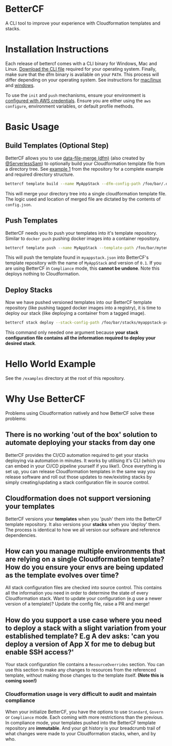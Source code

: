 # BetterCF

A CLI tool to improve your experience with Cloudformation templates and stacks.

# Installation Instructions

Each release of bettercf comes with a CLI binary for Windows, Mac and Linux. [Download the CLI file](https://github.com/ServerlessSam/bettercf/releases) required for your operating system. Finally, make sure that the dfm binary is available on your `PATH`. This process will differ depending on your operating system. See instructions for [mac/linux](https://stackoverflow.com/questions/14637979/how-to-permanently-set-path-on-linux-unix) and [windows](https://stackoverflow.com/questions/1618280/where-can-i-set-path-to-make-exe-on-windows).

To use the `init` and `push` mechanisms, ensure your environment is [configured with AWS credentials](https://boto3.amazonaws.com/v1/documentation/api/latest/guide/credentials.html). Ensure you are either using the `aws configure`, environment variables, or default profile methods.

# Basic Usage

## Build Templates (Optional Step)
BetterCF allows you to use [data-file-merge (dfm)](https://github.com/ServerlessSam/data-file-merge) (also created by [@ServerlessSam](https://github.com/ServerlessSam)) to optionally build your Cloudformation template file from a directory tree. See [example 1](https://github.com/ServerlessSam/bettercf/tree/main/examples) from the repository for a complete example and required directory structure.

```bash
bettercf template build --name MyAppStack --dfm-config-path /foo/bar/.dfm/config.json --dfm-root-path /foo/bar/mytemplates 
```
This will merge your directory tree into a single cloudformation template file. The logic used and location of merged file are dictated by the contents of `config.json`.

## Push Templates
BetterCF needs you to push your templates into it's template repository. Similar to `docker push` pushing docker images into a container repository.

```bash
bettercf template push --name MyAppStack --template-path /foo/bar/mytemplates/myappstack.json --template-version 0.1
```

This will push the template found in `myappstack.json` into BetterCF's template repository with the name of `MyAppStack` and version of `0.1`. If you are using BetterCF in `Compliance` mode, this **cannot be undone**. Note this deploys nothing to Cloudformation.

## Deploy Stacks
Now we have pushed versioned templates into our BetterCF template repository (like pushing tagged docker images into a registry), it is time to deploy our stack (like deploying a container from a tagged image).

```bash
bettercf stack deploy --stack-config-path /foo/bar/stacks/myappstack-production.json
```

This command only needed one argument because **your stack configuration file contains all the information required to deploy your desired stack**.
# Hello World Example

See the `/examples` directory at the root of this repository.

# Why Use BetterCF

Problems using Cloudformation natively and how BetterCF solve these problems:
## There is no working 'out of the box' solution to automate deploying your stacks from day one

BetterCF provides the CI/CD automation required to get your stacks deploying via automation in minutes. It works by utilising it's CLI (which you can embed in your CI/CD pipeline yourself if you like!). Once everything is set up, you can release Cloudformation templates in the same way you release software and roll out those updates to new/existing stacks by simply creating/updating a stack configuration file in source control.
  
## Cloudformation does not support versioning your templates

BetterCF versions your **templates** when you 'push' them into the BetterCF template repository. It also versions your **stacks** when you 'deploy' them. The process is identical to how we all version our software and reference dependencies.
  
## How can you manage multiple environments that are relying on a single Cloudformation template? How do you ensure your envs are being updated as the template evolves over time?

All stack configuration files are checked into source control. This contains all the information you need in order to determine the state of every Cloudformation stack. Want to update your configuration (e.g use a newer version of a template)? Update the config file, raise a PR and merge!
  
## How do you support a use case where you need to deploy a stack with a slight variation from your established template? E.g A dev asks: 'can you deploy a version of App X for me to debug but enable SSH access?'

Your stack configuration file contains a `ResourceOverrides` section. You can use this section to make any changes to resources from the referenced template, without making those changes to the template itself. **(Note this is coming soon!)**
  
### Cloudformation usage is very difficult to audit and maintain compliance

When your initialize BetterCF, you have the options to use `Standard`, `Govern` or `Compliance` mode. Each coming with more restrictions than the previous. In compliance mode, your templates pushed into the BetterCF template repository are **immutable**. And your git history is your breadcrumb trail of what changes were made to your Cloudformation stacks, when, and by who.
